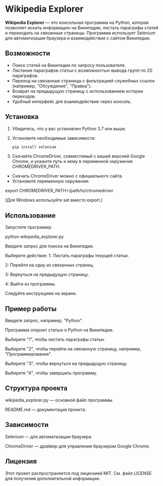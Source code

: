 # Wikipedia Explorer

**Wikipedia Explorer** — это консольная программа на Python, которая позволяет искать информацию на Википедии, листать параграфы статей и переходить на связанные страницы. Программа использует Selenium для автоматизации браузера и взаимодействия с сайтом Википедии.

## Возможности

- Поиск статей на Википедии по запросу пользователя.
- Листание параграфов статьи с возможностью вывода групп по 20 параграфов.
- Переход на связанные страницы с фильтрацией служебных ссылок (например, "Обсуждение", "Правка").
- Возврат на предыдущую страницу с использованием истории переходов.
- Удобный интерфейс для взаимодействия через консоль.

## Установка

1. Убедитесь, что у вас установлен Python 3.7 или выше.
2. Установите необходимые зависимости:

   ```bash
   pip install selenium
   
3. Скачайте ChromeDriver, совместимый с вашей версией Google Chrome, и укажите путь к нему в переменной окружения CHROMEDRIVER_PATH.
- Скачать ChromeDriver можно с официального сайта.
- Установите переменную окружения:

export CHROMEDRIVER_PATH=/path/to/chromedriver

(Для Windows используйте set вместо export.)

## Использование
Запустите программу:

python wikipedia_explorer.py

Введите запрос для поиска на Википедии.

Выберите действие:
1: Листать параграфы текущей статьи.

2: Перейти на одну из связанных страниц.

3: Вернуться на предыдущую страницу.

4: Выйти из программы.

Следуйте инструкциям на экране.

## Пример работы
Введите запрос, например, "Python".

Программа откроет статью о Python на Википедии.

Выберите "1", чтобы листать параграфы статьи.

Выберите "2", чтобы перейти на связанную страницу, например, "Программирование".

Выберите "3", чтобы вернуться на предыдущую страницу.

Выберите "4", чтобы завершить программу.

 ## Структура проекта
wikipedia_explorer.py — основной файл программы.

README.md — документация проекта.

## Зависимости
Selenium — для автоматизации браузера.

ChromeDriver — драйвер для управления браузером Google Chrome.

## Лицензия
Этот проект распространяется под лицензией MIT. См. файл LICENSE для получения дополнительной информации.
